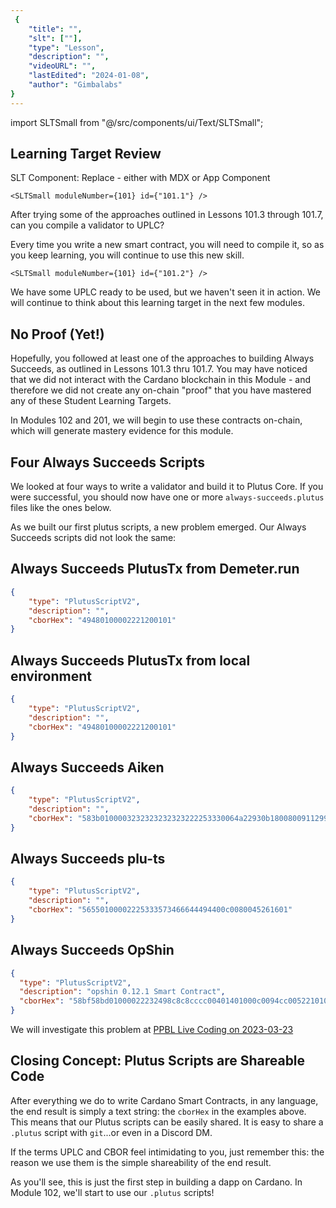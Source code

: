 ```yaml
---
 {
	"title": "",
	"slt": [""],
	"type": "Lesson",
	"description": "",
	"videoURL": "",
	"lastEdited": "2024-01-08",
	"author": "Gimbalabs"
}
---
```


 import SLTSmall from "@/src/components/ui/Text/SLTSmall";

## Learning Target Review

SLT Component: Replace - either with MDX or App Component
```
<SLTSmall moduleNumber={101} id={"101.1"} />
```
After trying some of the approaches outlined in Lessons 101.3 through 101.7, can you compile a validator to UPLC?

Every time you write a new smart contract, you will need to compile it, so as you keep learning, you will continue to use this new skill.

```
<SLTSmall moduleNumber={101} id={"101.2"} />
```

We have some UPLC ready to be used, but we haven't seen it in action. We will continue to think about this learning target in the next few modules.

## No Proof (Yet!)
Hopefully, you followed at least one of the approaches to building Always Succeeds, as outlined in Lessons 101.3 thru 101.7. You may have noticed that we did not interact with the Cardano blockchain in this Module - and therefore we did not create any on-chain "proof" that you have mastered any of these Student Learning Targets.

In Modules 102 and 201, we will begin to use these contracts on-chain, which will generate mastery evidence for this module.

## Four Always Succeeds Scripts
We looked at four ways to write a validator and build it to Plutus Core. If you were successful, you should now have one or more `always-succeeds.plutus` files like the ones below.

As we built our first plutus scripts, a new problem emerged. Our Always Succeeds scripts did not look the same:


## Always Succeeds PlutusTx from Demeter.run
```json
{
    "type": "PlutusScriptV2",
    "description": "",
    "cborHex": "49480100002221200101"
}
```


## Always Succeeds PlutusTx from local environment
```json
{
    "type": "PlutusScriptV2",
    "description": "",
    "cborHex": "49480100002221200101"
}
```


## Always Succeeds Aiken
```json
{
    "type": "PlutusScriptV2",
    "description": "",
    "cborHex": "583b0100003232323232323222253330064a22930b180080091129998030010a4c26600a6002600e0046660060066010004002ae695cdaab9f5742ae89"
}
```


## Always Succeeds plu-ts
```json
{
    "type": "PlutusScriptV2",
    "description": "",
    "cborHex": "56550100002225333573466644494400c0080045261601"
}
```


## Always Succeeds OpShin
```json
{
  "type": "PlutusScriptV2",
  "description": "opshin 0.12.1 Smart Contract",
  "cborHex": "58bf58bd01000022232498c8c8cccc00401401000c0094cc00522101000013263357389201144e616d654572726f723a2076616c696461746f7200498c8c8c8894ccd5cd19b8f002488101000011003133004002001222232498c8004ccc888894ccd5cd19b8f00248810103001100315333573466e3c00922010102001100415333573466e3c009220101010011005133006002001004003002323200232491190a54686520506c757475735632206c6564676572204150490a00001001220011"
}
```

We will investigate this problem at [PPBL Live Coding on 2023-03-23](/live-coding)

## Closing Concept: Plutus Scripts are Shareable Code
After everything we do to write Cardano Smart Contracts, in any language, the end result is simply a text string: the `cborHex` in the examples above. This means that our Plutus scripts can be easily shared. It is easy to share a `.plutus` script with `git`...or even in a Discord DM.

If the terms UPLC and CBOR feel intimidating to you, just remember this: the reason we use them is the simple shareability of the end result.

As you'll see, this is just the first step in building a dapp on Cardano. In Module 102, we'll start to use our `.plutus` scripts!
